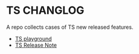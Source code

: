 # TS CHANGLOG

A repo collects cases of TS new released features.

- [TS playground](https://www.typescriptlang.org/play)
- [TS Release Note](https://www.typescriptlang.org/docs/handbook/release-notes/overview.html)
